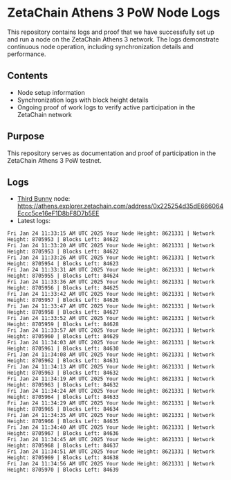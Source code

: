 # ZetaChain Athens 3 PoW Node Logs
This repository contains logs and proof that we have successfully set up and run a node on the ZetaChain Athens 3 network. The logs demonstrate continuous node operation, including synchronization details and performance.

## Contents
- Node setup information
- Synchronization logs with block height details
- Ongoing proof of work logs to verify active participation in the ZetaChain network

## Purpose
This repository serves as documentation and proof of participation in the ZetaChain Athens 3 PoW testnet.

## Logs

- [Third Bunny](https://thirdbunny.xyz/) node: https://athens.explorer.zetachain.com/address/0x225254d35dE666064Eccc5ce16eF1D8bF8D7b5EE
- Latest logs:
```
Fri Jan 24 11:33:15 AM UTC 2025 Your Node Height: 8621331 | Network Height: 8705953 | Blocks Left: 84622
Fri Jan 24 11:33:20 AM UTC 2025 Your Node Height: 8621331 | Network Height: 8705953 | Blocks Left: 84622
Fri Jan 24 11:33:26 AM UTC 2025 Your Node Height: 8621331 | Network Height: 8705954 | Blocks Left: 84623
Fri Jan 24 11:33:31 AM UTC 2025 Your Node Height: 8621331 | Network Height: 8705955 | Blocks Left: 84624
Fri Jan 24 11:33:36 AM UTC 2025 Your Node Height: 8621331 | Network Height: 8705956 | Blocks Left: 84625
Fri Jan 24 11:33:42 AM UTC 2025 Your Node Height: 8621331 | Network Height: 8705957 | Blocks Left: 84626
Fri Jan 24 11:33:47 AM UTC 2025 Your Node Height: 8621331 | Network Height: 8705958 | Blocks Left: 84627
Fri Jan 24 11:33:52 AM UTC 2025 Your Node Height: 8621331 | Network Height: 8705959 | Blocks Left: 84628
Fri Jan 24 11:33:57 AM UTC 2025 Your Node Height: 8621331 | Network Height: 8705960 | Blocks Left: 84629
Fri Jan 24 11:34:03 AM UTC 2025 Your Node Height: 8621331 | Network Height: 8705961 | Blocks Left: 84630
Fri Jan 24 11:34:08 AM UTC 2025 Your Node Height: 8621331 | Network Height: 8705962 | Blocks Left: 84631
Fri Jan 24 11:34:13 AM UTC 2025 Your Node Height: 8621331 | Network Height: 8705963 | Blocks Left: 84632
Fri Jan 24 11:34:19 AM UTC 2025 Your Node Height: 8621331 | Network Height: 8705963 | Blocks Left: 84632
Fri Jan 24 11:34:24 AM UTC 2025 Your Node Height: 8621331 | Network Height: 8705964 | Blocks Left: 84633
Fri Jan 24 11:34:29 AM UTC 2025 Your Node Height: 8621331 | Network Height: 8705965 | Blocks Left: 84634
Fri Jan 24 11:34:35 AM UTC 2025 Your Node Height: 8621331 | Network Height: 8705966 | Blocks Left: 84635
Fri Jan 24 11:34:40 AM UTC 2025 Your Node Height: 8621331 | Network Height: 8705967 | Blocks Left: 84636
Fri Jan 24 11:34:45 AM UTC 2025 Your Node Height: 8621331 | Network Height: 8705968 | Blocks Left: 84637
Fri Jan 24 11:34:51 AM UTC 2025 Your Node Height: 8621331 | Network Height: 8705969 | Blocks Left: 84638
Fri Jan 24 11:34:56 AM UTC 2025 Your Node Height: 8621331 | Network Height: 8705970 | Blocks Left: 84639
```

